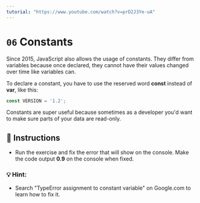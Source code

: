 ```yaml
---
tutorial: "https://www.youtube.com/watch?v=prD2J3Ye-uA"
---
```


# `06` Constants


Since 2015, JavaScript also allows the usage of constants. 
They differ from variables because once declared, they cannot have their values changed over time like variables can.

To declare a constant, you have to use the reserved word **const** instead of **var**, like this:

```js
const VERSION = '1.2';
```

Constants are super useful because sometimes as a developer you'd want to make sure parts of your data are read-only.


## :pencil: Instructions
* Run the exercise and fix the error that will show on the console. 
Make the code output **0.9** on the console when fixed.

### 💡 Hint:
* Search "TypeError assignment to constant variable" on Google.com to learn how to fix it.
